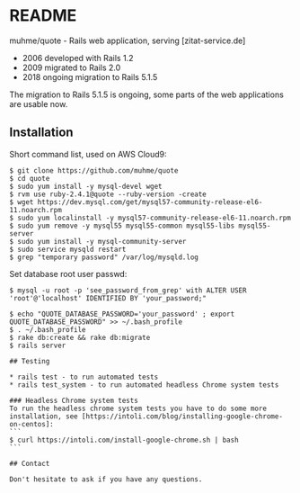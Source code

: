 # README

muhme/quote - Rails web application, serving [zitat-service.de]
* 2006 developed with Rails 1.2
* 2009 migrated to Rails 2.0
* 2018 ongoing migration to Rails 5.1.5

The migration to Rails 5.1.5 is ongoing, some parts of the web applications are usable now.

## Installation
Short command list, used on AWS Cloud9:
```
$ git clone https://github.com/muhme/quote
$ cd quote
$ sudo yum install -y mysql-devel wget
$ rvm use ruby-2.4.1@quote --ruby-version -create
$ wget https://dev.mysql.com/get/mysql57-community-release-el6-11.noarch.rpm
$ sudo yum localinstall -y mysql57-community-release-el6-11.noarch.rpm
$ sudo yum remove -y mysql55 mysql55-common mysql55-libs mysql55-server
$ sudo yum install -y mysql-community-server
$ sudo service mysqld restart
$ grep "temporary password" /var/log/mysqld.log
```
Set database root user passwd:
````
$ mysql -u root -p 'see_password_from_grep' with ALTER USER 'root'@'localhost' IDENTIFIED BY 'your_password;"

$ echo "QUOTE_DATABASE_PASSWORD='your_password' ; export QUOTE_DATABASE_PASSWORD" >> ~/.bash_profile
$ . ~/.bash_profile
$ rake db:create && rake db:migrate
$ rails server

## Testing

* rails test - to run automated tests
* rails test_system - to run automated headless Chrome system tests

### Headless Chrome system tests
To run the headless chrome system tests you have to do some more installation, see [https://intoli.com/blog/installing-google-chrome-on-centos]:
```
$ curl https://intoli.com/install-google-chrome.sh | bash
```

## Contact

Don't hesitate to ask if you have any questions.
